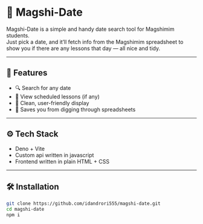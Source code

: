 # 🌟 Magshi-Date

Magshi-Date is a simple and handy date search tool for Magshimim students.  
Just pick a date, and it’ll fetch info from the Magshimim spreadsheet to show you if there are any lessons that day — all nice and tidy.

---

## 🚀 Features

- 🔍 Search for any date
- 📅 View scheduled lessons (if any)
- 🧹 Clean, user-friendly display
- 🧠 Saves you from digging through spreadsheets

---

## ⚙️ Tech Stack

- Deno + Vite
- Custom api written in javascript
- Frontend written in plain HTML + CSS

---

## 🛠️ Installation

```bash
git clone https://github.com/idandrori555/magshi-date.git
cd magshi-date
npm i
```
